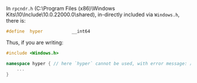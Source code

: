 In `rpcndr.h` (C:\Program Files (x86)\Windows Kits\10\Include\10.0.22000.0\shared), in-directly included via `Windows.h`, there is:
```cpp
#define  hyper           __int64
```

Thus, if you are writing:
```cpp
#include <Windows.h>

namespace hyper { // here `hyper` cannot be used, with error message: 应输入标识符
    ...
}
```